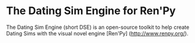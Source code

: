 The Dating Sim Engine for Ren'Py
=================

The Dating Sim Engine (short DSE) is an open-source toolkit to help create Dating Sims with the visual novel engine [Ren'Py] (http://www.renpy.org/).
